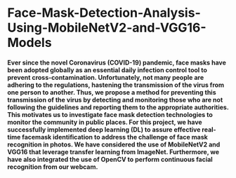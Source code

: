 # Face-Mask-Detection-Analysis-Using-MobileNetV2-and-VGG16-Models
#### Ever since the novel Coronavirus (COVID-19) pandemic, face masks have been adopted globally as an essential daily infection control tool to prevent cross-contamination. Unfortunately, not many people are adhering to the regulations, hastening the transmission of the virus from one person to another. Thus, we propose a method for preventing this transmission of the virus by detecting and monitoring those who are not following the guidelines and reporting them to the appropriate authorities. This motivates us to investigate face mask detection technologies to monitor the community in public places. For this project, we have successfully implemented deep learning (DL) to assure effective real-time facemask identification to address the challenge of face mask recognition in photos. We have considered the use of MobileNetV2 and VGG16 that leverage transfer learning from ImageNet. Furthermore, we have also integrated the use of OpenCV to perform continuous facial recognition from our webcam.
